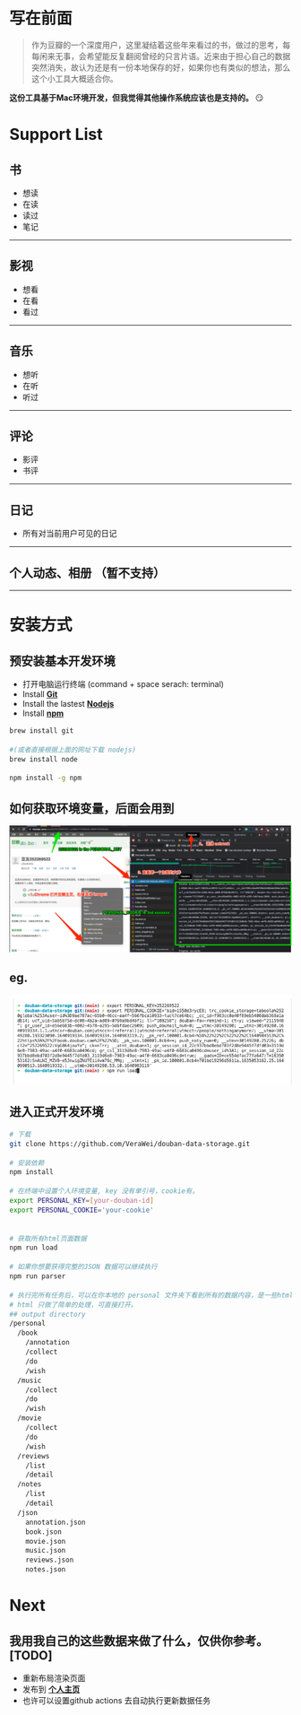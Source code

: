 # 写在前面
> 作为豆瓣的一个深度用户，这里凝结着这些年来看过的书，做过的思考，每每闲来无事，会希望能反复翻阅曾经的只言片语。近来由于担心自己的数据突然消失，故认为还是有一份本地保存的好，如果你也有类似的想法，那么这个小工具大概适合你。

**这份工具基于Mac环境开发，但我觉得其他操作系统应该也是支持的。** :smirk:

# Support List
## 书
- 想读
- 在读
- 读过
- 笔记
***

## 影视
- 想看
- 在看
- 看过
***

## 音乐
- 想听
- 在听
- 听过
***

## 评论
- 影评
- 书评
***

## 日记
- 所有对当前用户可见的日记
***

## 个人动态、相册 （暂不支持）
***

# 安装方式
## 预安装基本开发环境
- 打开电脑运行终端 (command + space serach: terminal)
- Install **[Git](https://git-scm.com/download/mac)**
- Install the lastest **[Nodejs](https://nodejs.org/en/)**
- Install **[npm](https://docs.npmjs.com/downloading-and-installing-node-js-and-npm)**

```bash
brew install git

#(或者直接根据上面的网址下载 nodejs)
brew install node

npm install -g npm
```

## 如何获取环境变量，后面会用到
![instruction](assets/instruction.png)
## eg.
![terminal](assets/terminal.png)


## 进入正式开发环境
```bash
# 下载
git clone https://github.com/VeraWei/douban-data-storage.git

# 安装依赖
npm install

# 在终端中设置个人环境变量, key 没有单引号，cookie有。
export PERSONAL_KEY=[your-douban-id]
export PERSONAL_COOKIE='your-cookie'


# 获取所有html页面数据
npm run load

# 如果你想要获得完整的JSON 数据可以继续执行
npm run parser

# 执行完所有任务后，可以在你本地的 personal 文件夹下看到所有的数据内容，是一些html和几份json文件
# html 只做了简单的处理，可直接打开。
## output directory
/personal
  /book
    /annotation
    /collect
    /do
    /wish
  /music
    /collect
    /do
    /wish
  /movie
    /collect
    /do
    /wish
  /reviews
    /list
    /detail
  /notes
    /list
    /detail
  /json
    annotation.json
    book.json
    movie.json
    music.json
    reviews.json
    notes.json
```

# Next
## 我用我自己的这些数据来做了什么，仅供你参考。[TODO]
- 重新布局渲染页面
- 发布到 **[个人主页](https://verawei.github.io/mymind)**
- 也许可以设置github actions 去自动执行更新数据任务